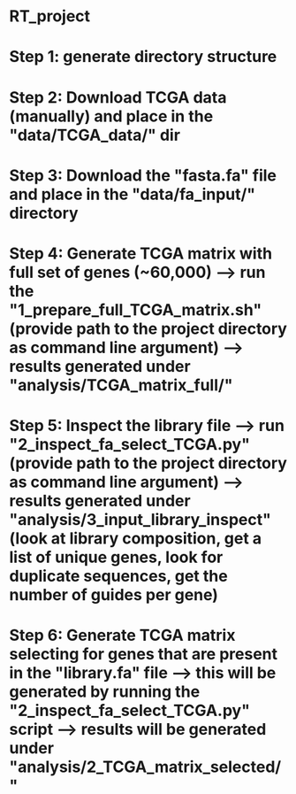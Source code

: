 # RT_project
# Step 1: generate directory structure
# Step 2: Download TCGA data (manually) and place in the "data/TCGA_data/" dir
# Step 3: Download the "fasta.fa" file and place in the "data/fa_input/" directory
# Step 4: Generate TCGA matrix with full set of genes (~60,000) --> run the "1_prepare_full_TCGA_matrix.sh" (provide path to the project directory as command line argument) --> results generated under "analysis/TCGA_matrix_full/"
# Step 5: Inspect the library file --> run "2_inspect_fa_select_TCGA.py" (provide path to the project directory as command line argument) --> results generated under "analysis/3_input_library_inspect" (look at library composition, get a list of unique genes, look for duplicate sequences, get the number of guides per gene)
# Step 6: Generate TCGA matrix selecting for genes that are present in the "library.fa" file --> this will be generated by running the "2_inspect_fa_select_TCGA.py" script --> results will be generated under "analysis/2_TCGA_matrix_selected/"
